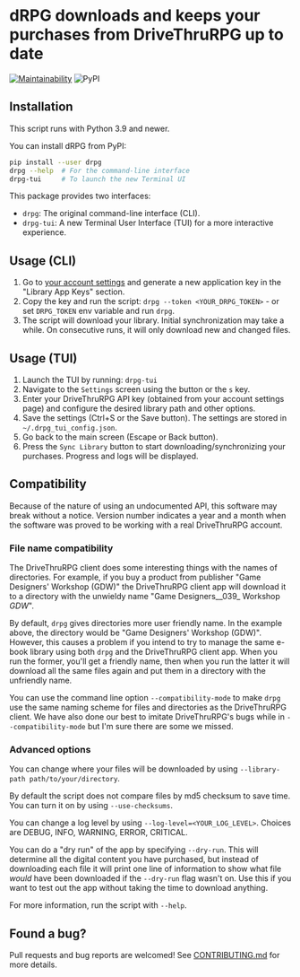 # dRPG downloads and keeps your purchases from DriveThruRPG up to date
[![Maintainability](https://api.codeclimate.com/v1/badges/b3128ba6938f92088135/maintainability)](https://codeclimate.com/github/glujan/drpg/maintainability)
![PyPI](https://img.shields.io/pypi/v/drpg?label=drpg)

## Installation

This script runs with Python 3.9 and newer.

You can install dRPG from PyPI:
```bash
pip install --user drpg
drpg --help  # For the command-line interface
drpg-tui     # To launch the new Terminal UI
```

This package provides two interfaces:
*   `drpg`: The original command-line interface (CLI).
*   `drpg-tui`: A new Terminal User Interface (TUI) for a more interactive experience.

## Usage (CLI)

1. Go to [your account settings](https://www.drivethrurpg.com/en/account/settings)
   and generate a new application key in the "Library App Keys" section.
2. Copy the key and run the script: `drpg --token <YOUR_DRPG_TOKEN>` - or set
   `DRPG_TOKEN` env variable and run `drpg`.
3. The script will download your library. Initial synchronization may take a while.
   On consecutive runs, it will only download new and changed files.

## Usage (TUI)

1. Launch the TUI by running: `drpg-tui`
2. Navigate to the `Settings` screen using the button or the `s` key.
3. Enter your DriveThruRPG API key (obtained from your account settings page) and configure the desired library path and other options.
4. Save the settings (Ctrl+S or the Save button). The settings are stored in `~/.drpg_tui_config.json`.
5. Go back to the main screen (Escape or Back button).
6. Press the `Sync Library` button to start downloading/synchronizing your purchases. Progress and logs will be displayed.

## Compatibility

Because of the nature of using an undocumented API, this software may break
without a notice. Version number indicates a year and a month when the software
was proved to be working with a real DriveThruRPG account.

### File name compatibility

The DriveThruRPG client does some interesting things with the names of directories.
For example, if you buy a product from publisher "Game Designers' Workshop (GDW)"
the DriveThruRPG client app will download it to a directory with the unwieldy name
"Game Designers__039_ Workshop _GDW_".

By default, `drpg` gives directories more user friendly name. In the example above,
the directory would be "Game Designers' Workshop (GDW)". However, this causes a
problem if you intend to try to manage the same e-book library using both `drpg` and
the DriveThruRPG client app. When you run the former, you'll get a friendly name,
then when you run the latter it will download all the same files again and put them
in a directory with the unfriendly name.

You can use the command line option `--compatibility-mode` to make `drpg` use the
same naming scheme for files and directories as the DriveThruRPG client. We have
also done our best to imitate DriveThruRPG's bugs while in `--compatibility-mode`
but I'm sure there are some we missed.


### Advanced options

You can change where your files will be downloaded by using `--library-path
path/to/your/directory`.

By default the script does not compare files by md5 checksum to save time. You
can turn it on by using `--use-checksums`.

You can change a log level by using `--log-level=<YOUR_LOG_LEVEL>`. Choices are
DEBUG, INFO, WARNING, ERROR, CRITICAL.

You can do a "dry run" of the app by specifying `--dry-run`. This will determine
all the digital content you have purchased, but instead of downloading each file
it will print one line of information to show what file *would* have been downloaded
if the `--dry-run` flag wasn't on. Use this if you want to test out the app without
taking the time to download anything.

For more information, run the script with `--help`.

## Found a bug?

Pull requests and bug reports are welcomed! See [CONTRIBUTING.md](CONTRIBUTING.md)
for more details.
